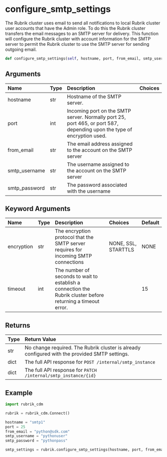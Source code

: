 # configure\_smtp\_settings

The Rubrik cluster uses email to send all notifications to local Rubrik cluster user accounts that have the Admin role. To do this the Rubrik cluster transfers the email messages to an SMTP server for delivery. This function will configure the Rubrik cluster with account information for the SMTP server to permit the Rubrik cluster to use the SMTP server for sending outgoing email.

```python
def configure_smtp_settings(self, hostname, port, from_email, smtp_username, smtp_password, encryption="NONE", timeout=15):
```

## Arguments

| Name | Type | Description | Choices |
| :--- | :--- | :--- | :--- |
| hostname | str | Hostname of the SMTP server. |  |
| port | int | Incoming port on the SMTP server. Normally port 25, port 465, or port 587, depending upon the type of encryption used. |  |
| from\_email | str | The email address assigned to the account on the SMTP server |  |
| smtp\_username | str | The username assigned to the account on the SMTP server |  |
| smtp\_password | str | The password associated with the username |  |

## Keyword Arguments

| Name | Type | Description | Choices | Default |
| :--- | :--- | :--- | :--- | :--- |
| encryption | str | The encryption protocol that the SMTP server requires for incoming SMTP connections | NONE, SSL, STARTTLS | NONE |
| timeout | int | The number of seconds to wait to establish a connection the Rubrik cluster before returning a timeout error. |  | 15 |

## Returns

| Type | Return Value |
| :--- | :--- |
| str | No change required. The Rubrik cluster is already configured with the provided SMTP settings. |
| dict | The full API response for `POST /internal/smtp_instance` |
| dict | The full API response for `PATCH /internal/smtp_instance/{id}` |

## Example

```python
import rubrik_cdm

rubrik = rubrik_cdm.Connect()

hostname = "smtp1"
port = 25
from_email = "python@sdk.com"
smtp_username = "pythonuser"
smtp_password = "pythonpass"

smtp_settings = rubrik.configure_smtp_settings(hostname, port, from_email, smtp_username, smtp_password)
```


